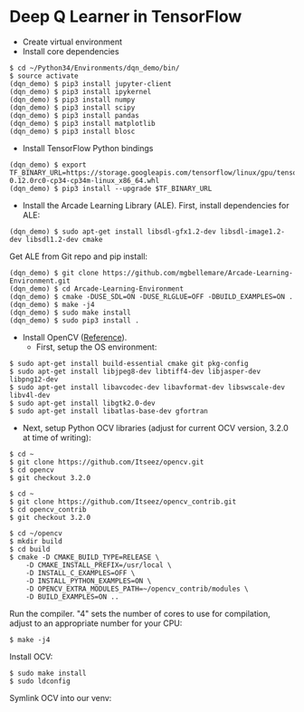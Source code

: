 # Deep Q Learner in TensorFlow


* Create virtual environment
* Install core dependencies
```
$ cd ~/Python34/Environments/dqn_demo/bin/
$ source activate
(dqn_demo) $ pip3 install jupyter-client
(dqn_demo) $ pip3 install ipykernel
(dqn_demo) $ pip3 install numpy
(dqn_demo) $ pip3 install scipy
(dqn_demo) $ pip3 install pandas
(dqn_demo) $ pip3 install matplotlib
(dqn_demo) $ pip3 install blosc
```
* Install TensorFlow Python bindings
```
(dqn_demo) $ export TF_BINARY_URL=https://storage.googleapis.com/tensorflow/linux/gpu/tensorflow_gpu-0.12.0rc0-cp34-cp34m-linux_x86_64.whl
(dqn_demo) $ pip3 install --upgrade $TF_BINARY_URL
```
* Install the Arcade Learning Library (ALE). First, install dependencies for ALE:
```
(dqn_demo) $ sudo apt-get install libsdl-gfx1.2-dev libsdl-image1.2-dev libsdl1.2-dev cmake
```
Get ALE from Git repo and pip install:
```
(dqn_demo) $ git clone https://github.com/mgbellemare/Arcade-Learning-Environment.git
(dqn_demo) $ cd Arcade-Learning-Environment
(dqn_demo) $ cmake -DUSE_SDL=ON -DUSE_RLGLUE=OFF -DBUILD_EXAMPLES=ON .
(dqn_demo) $ make -j4
(dqn_demo) $ sudo make install
(dqn_demo) $ sudo pip3 install .
```
* Install OpenCV ([Reference](http://www.pyimagesearch.com/2015/07/20/install-opencv-3-0-and-python-3-4-on-ubuntu/)).
  * First, setup the OS environment:
```
$ sudo apt-get install build-essential cmake git pkg-config
$ sudo apt-get install libjpeg8-dev libtiff4-dev libjasper-dev libpng12-dev
$ sudo apt-get install libavcodec-dev libavformat-dev libswscale-dev libv4l-dev
$ sudo apt-get install libgtk2.0-dev
$ sudo apt-get install libatlas-base-dev gfortran
```
  * Next, setup Python OCV libraries (adjust for current OCV version, 3.2.0 at time of writing):
  ```
  $ cd ~
$ git clone https://github.com/Itseez/opencv.git
$ cd opencv
$ git checkout 3.2.0
  ```
  ```
  $ cd ~
$ git clone https://github.com/Itseez/opencv_contrib.git
$ cd opencv_contrib
$ git checkout 3.2.0
```
```
$ cd ~/opencv
$ mkdir build
$ cd build
$ cmake -D CMAKE_BUILD_TYPE=RELEASE \
	-D CMAKE_INSTALL_PREFIX=/usr/local \
	-D INSTALL_C_EXAMPLES=OFF \
	-D INSTALL_PYTHON_EXAMPLES=ON \
	-D OPENCV_EXTRA_MODULES_PATH=~/opencv_contrib/modules \
	-D BUILD_EXAMPLES=ON ..
  ```
Run the compiler. "4" sets the number of cores to use for compilation, adjust to an appropriate number for your CPU:
```
$ make -j4
```
Install OCV:
```
$ sudo make install
$ sudo ldconfig
```
Symlink OCV into our venv:
